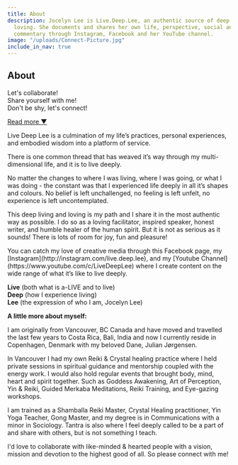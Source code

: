 ```yaml
---
title: About
description: Jocelyn Lee is Live.Deep.Lee, an authentic source of deep living and
  loving. She documents and shares her own life, perspective, social and spiritual
  commentary through Instagram, Facebook and her YouTube channel.
image: "/uploads/Connect-Picture.jpg"
include_in_nav: true
---
```


<section class="hero" style="background-image: url({% include relative-src.html src=page.image %})">
<div class="inner-hero text-container">
<div class="hero-text-container">
<h1 class="editable">About</h1>
<p class="subtext editable">Let's collaborate!  <br />Share yourself with me! <br />Don't be shy, let's connect!</p>
</div>
</div>
<div class="read-on"><a href="#more">Read more <span class="arrow">▼</span></a></div>
</section>

<section class="pad" id="more">
<div class="text-container">

<p>Live Deep Lee is a culmination of my life’s practices, personal experiences, and embodied wisdom into a platform of service.</p>

<p>There is one common thread that has weaved it’s way through my multi-dimensional life, and it is to live deeply.</p>

<p>No matter the changes to where I was living, where I was going, or what I was doing - the constant was that I experienced life deeply in all it’s shapes and colours. No belief is left unchallenged, no feeling is left unfelt, no experience is left uncontemplated.</p>

<p>This deep living and loving is my path and I share it in the most authentic way as possible. I do so as a loving facilitator, inspired speaker, honest writer, and humble healer of the human spirit. But it is not as serious as it sounds! There is lots of room for joy, fun and pleasure!</p>

<p>You can catch my love of creative media through this Facebook page, my [Instagram](http://instagram.com/live.deep.lee), and my [Youtube Channel](https://www.youtube.com/c/LiveDeepLee) where I create content on the wide range of what it’s like to live deeply.</p>

**Live** (both what is a-LIVE and to live)\
**Deep** (how I experience living)\
**Lee** (the expression of who I am, Jocelyn Lee)

**A little more about myself:**

<p>I am originally from Vancouver, BC Canada and have moved and travelled the last few years to Costa Rica, Bali, India and now I currently reside in Copenhagen, Denmark with my beloved Dane, Julian Jørgensen.</p>

<p>In Vancouver I had my own Reiki & Crystal healing practice where I held private sessions in spiritual guidance and mentorship coupled with the energy work. I would also hold regular events that brought body, mind, heart and spirit together. Such as Goddess Awakening, Art of Perception, Yin & Reiki, Guided Merkaba Meditations, Reiki Training, and Eye-gazing workshops.</p>

<p>I am trained as a Shamballa Reiki Master, Crystal Healing practitioner, Yin Yoga Teacher, Gong Master, and my degree is in Communications with a minor in Sociology. Tantra is also where I feel deeply called to be a part of and share with others, but is not something I teach.</p>

<p>I'd love to collaborate with like-minded & hearted people with a vision, mission and devotion to the highest good of all. So please connect with me!</p>
</div>
</section>
